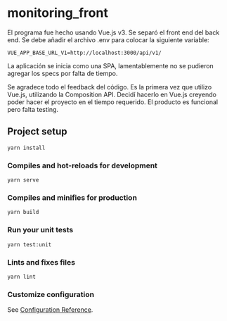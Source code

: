# monitoring_front
El programa fue hecho usando Vue.js v3.
Se separó el front end del back end.
Se debe añadir el archivo .env para colocar la siguiente variable:

```
VUE_APP_BASE_URL_V1=http://localhost:3000/api/v1/
```
La aplicación se inicia como una SPA, lamentablemente no se pudieron agregar los specs por falta de tiempo.

Se agradece todo el feedback del código.
Es la primera vez que utilizo Vue.js, utilizando la Composition API.
Decidí hacerlo en Vue.js creyendo poder hacer el proyecto en el tiempo requerido.
El producto es funcional pero falta testing.

## Project setup
```
yarn install
```

### Compiles and hot-reloads for development
```
yarn serve
```

### Compiles and minifies for production
```
yarn build
```

### Run your unit tests
```
yarn test:unit
```

### Lints and fixes files
```
yarn lint
```

### Customize configuration
See [Configuration Reference](https://cli.vuejs.org/config/).
